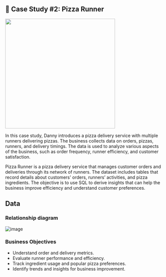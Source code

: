 ## 🍕 Case Study #2: Pizza Runner
<img src="https://8weeksqlchallenge.com/images/case-study-designs/2.png" width="350" height="350">

In this case study, Danny introduces a pizza delivery service with multiple runners delivering pizzas. The business collects data on orders, pizzas, runners, and delivery timings. The data is used to analyze various aspects of the business, such as order frequency, runner efficiency, and customer satisfaction.

Pizza Runner is a pizza delivery service that manages customer orders and deliveries through its network of runners. The dataset includes tables that record details about customers' orders, runners’ activities, and pizza ingredients. The objective is to use SQL to derive insights that can help the business improve efficiency and understand customer preferences.

## Data

### Relationship diagram
![image](https://user-images.githubusercontent.com/120476961/225865271-ae9e8750-df58-4c8a-a920-efcb2dcb82c3.png)

### Business Objectives

- Understand order and delivery metrics.
- Evaluate runner performance and efficiency.
- Track ingredient usage and popular pizza preferences.
- Identify trends and insights for business improvement.
